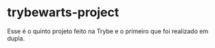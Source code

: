 # trybewarts-project
Esse é o quinto projeto feito na Trybe e o primeiro que foi realizado em dupla. 
